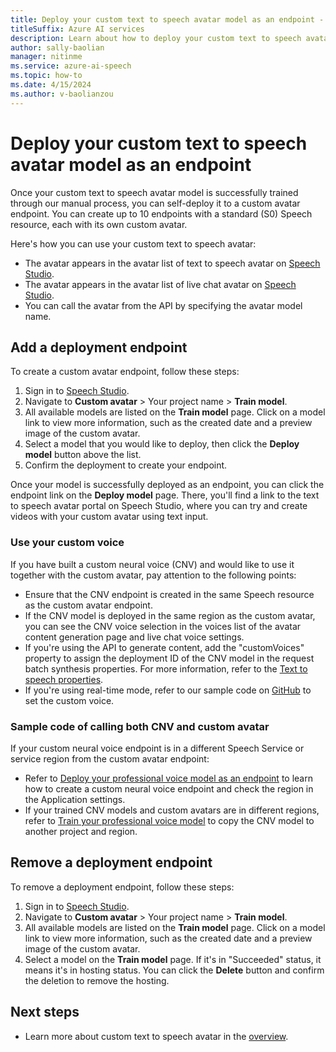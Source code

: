 ```yaml
---
title: Deploy your custom text to speech avatar model as an endpoint - Speech service
titleSuffix: Azure AI services
description: Learn about how to deploy your custom text to speech avatar model as an endpoint. 
author: sally-baolian
manager: nitinme
ms.service: azure-ai-speech
ms.topic: how-to
ms.date: 4/15/2024
ms.author: v-baolianzou
---
```


# Deploy your custom text to speech avatar model as an endpoint

Once your custom text to speech avatar model is successfully trained through our manual process, you can self-deploy it to a custom avatar endpoint. You can create up to 10 endpoints with a standard (S0) Speech resource, each with its own custom avatar.

Here's how you can use your custom text to speech avatar:

- The avatar appears in the avatar list of text to speech avatar on [Speech Studio](https://speech.microsoft.com/portal/talkingavatar).
- The avatar appears in the avatar list of live chat avatar on [Speech Studio](https://speech.microsoft.com/portal/livechat).
- You can call the avatar from the API by specifying the avatar model name.

## Add a deployment endpoint

To create a custom avatar endpoint, follow these steps:

1. Sign in to [Speech Studio](https://speech.microsoft.com/portal/talkingavatar).
1. Navigate to **Custom avatar** > Your project name > **Train model**.
1. All available models are listed on the **Train model** page. Click on a model link to view more information, such as the created date and a preview image of the custom avatar.
1. Select a model that you would like to deploy, then click the **Deploy model** button above the list.
1. Confirm the deployment to create your endpoint.

Once your model is successfully deployed as an endpoint, you can click the endpoint link on the **Deploy model** page. There, you'll find a link to the text to speech avatar portal on Speech Studio, where you can try and create videos with your custom avatar using text input.

### Use your custom voice

If you have built a custom neural voice (CNV) and would like to use it together with the custom avatar, pay attention to the following points:

- Ensure that the CNV endpoint is created in the same Speech resource as the custom avatar endpoint.
- If the CNV model is deployed in the same region as the custom avatar, you can see the CNV voice selection in the voices list of the avatar content generation page and live chat voice settings.
- If you're using the API to generate content, add the "customVoices" property to assign the deployment ID of the CNV model in the request batch synthesis properties. For more information, refer to the [Text to speech properties](batch-synthesis-avatar-properties.md#text-to-speech-properties).
- If you're using real-time mode, refer to our sample code on [GitHub](https://github.com/Azure-Samples/cognitive-services-speech-sdk/tree/master/samples/js/browser/avatar) to set the custom voice.

### Sample code of calling both CNV and custom avatar

If your custom neural voice endpoint is in a different Speech Service or service region from the custom avatar endpoint:

- Refer to [Deploy your professional voice model as an endpoint](../professional-voice-deploy-endpoint.md) to learn how to create a custom neural voice endpoint and check the region in the Application settings.
- If your trained CNV models and custom avatars are in different regions, refer to [Train your professional voice model](../professional-voice-train-voice.md#copy-your-voice-model-to-another-project) to copy the CNV model to another project and region.

## Remove a deployment endpoint

To remove a deployment endpoint, follow these steps:

1. Sign in to [Speech Studio](https://speech.microsoft.com/portal/talkingavatar).
1. Navigate to **Custom avatar** > Your project name > **Train model**.
1. All available models are listed on the **Train model** page. Click on a model link to view more information, such as the created date and a preview image of the custom avatar.
1. Select a model on the **Train model** page. If it's in "Succeeded" status, it means it's in hosting status. You can click the **Delete** button and confirm the deletion to remove the hosting.

## Next steps

- Learn more about custom text to speech avatar in the [overview](what-is-custom-text-to-speech-avatar.md).
